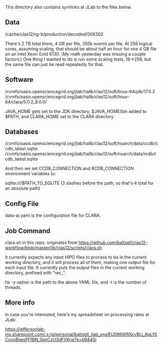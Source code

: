 This directory also contains symlinks at JLab to the files below.

## Data

/cache/clas12/rg-b/production/decoded/006302

There's 2 TB total there, 4 GB per file, 350k events per file.  At 256 logical cores, assuming scaling, that should be about half an hour for one 4 GB file on an Intel Xeon Gold 6130.  (My math yesterday was missing a couple factors:)  One thing I wanted to do is run some scaling tests, 16->256, but the same file can just be read repeatedly for that.

## Software

/cvmfs/oasis.opensciencegrid.org/jlab/hallb/clas12/soft/linux-64/jdk/17.0.2
/cvmfs/oasis.opensciencegrid.org/jlab/hallb/clas12/soft/linux-64/clara/5.0.2_8.0.0/

JAVA_HOME gets set to the JDK directory, $JAVA_HOME/bin added to $PATH, and CLARA_HOME set to the CLARA directory.

## Databases

/cvmfs/oasis.opensciencegrid.org/jlab/hallb/clas12/soft/noarch/data/ccdb/ccdb_latest.sqlite
/cvmfs/oasis.opensciencegrid.org/jlab/hallb/clas12/soft/noarch/data/rcdb/rcdb_latest.sqlite

And then we set CCDB_CONNECTION and RCDB_CONNECTION environment variables to:

sqlite:///$PATH_TO_SQLITE (3 slashes before the path, so that's 4 total for an absolute path)

## Config File

data-ai.yaml is the configuration file for CLARA.

## Job Command

clara.sh in this repo, originates from https://github.com/baltzell/clas12-workflow/blob/master/lib/clas12/scripts/clara.sh

It currently expects any input HIPO files to process to be in the current working directory, and it will process all of them, making one output file for each input file.  It currently puts the output files in the current working directory, prefixed with "rec_".

Its -y option is the path to the above YAML file, and -t is the number of threads.

## More info

In case you're interested, here's my spreadsheet on processing rates at JLab:

https://jeffersonlab-my.sharepoint.com/:x:/g/personal/baltzell_jlab_org/EU096WRXcyBLl_ApLfSCuvoBiwsPFfBN_0enCzU3dFV6rw?e=kB44Sj
